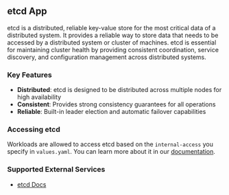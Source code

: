 ## etcd App

etcd is a distributed, reliable key-value store for the most critical data of a distributed system. It provides a reliable way to store data that needs to be accessed by a distributed system or cluster of machines. etcd is essential for maintaining cluster health by providing consistent coordination, service discovery, and configuration management across distributed systems.

### Key Features

- **Distributed**: etcd is designed to be distributed across multiple nodes for high availability
- **Consistent**: Provides strong consistency guarantees for all operations
- **Reliable**: Built-in leader election and automatic failover capabilities

### Accessing etcd

Workloads are allowed to access etcd based on the `internal-access` you specify in `values.yaml`. You can learn more about it in our [documentation](https://docs.controlplane.com/reference/workload#internal).

### Supported External Services
- [etcd Docs](https://etcd.io/docs/v3.6/)